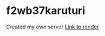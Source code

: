 # f2wb37karuturi
Created my own server
<a href="https://f2wb37karuturi.onrender.com/">Link to render</a>